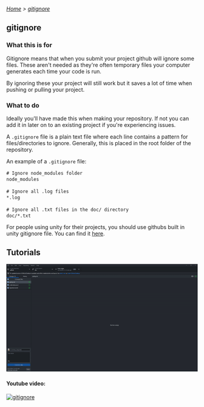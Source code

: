 *[Home](https://github.com/BHASVIC-CompSci/.github/blob/main/profile/README.md) > [gitignore](./gitignore.md)*

## gitignore

### What this is for

Gitignore means that when you submit your project github will ignore some files. These aren't needed as they're often temporary files your computer generates each time your code is run. 

By ignoring these your project will still work but it saves a lot of time when pushing or pulling your project.

### What to do
Ideally you'll have made this when making your repository. If not you can add it in later on to an existing project if you're experiencing issues.

A `.gitignore` file is a plain text file where each line contains a pattern for files/directories to ignore. Generally, this is placed in the root folder of the repository.

An example of a `.gitignore` file:

```
# Ignore node_modules folder
node_modules

# Ignore all .log files
*.log

# Ignore all .txt files in the doc/ directory
doc/*.txt
```

For people using unity for their projects, you should use githubs built in unity gitignore file. You can find it [here](https://github.com/github/gitignore/blob/main/Unity.gitignore).

## Tutorials

![gitignore](../Media/ignored.gif)


#### Youtube video:
[![gitignore](https://img.youtube.com/vi/0WfDe51pUU0/0.jpg)](https://www.youtube.com/watch?v=0WfDe51pUU0)